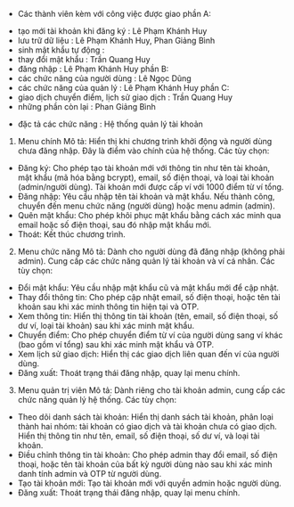 - Các thành viên kèm với công việc được giao
phần A:
+ tạo mới tài khoản khi đăng ký : Lê Phạm Khánh Huy
+ lưu trữ dữ liệu : Lê Phạm Khánh Huy, Phan Giảng Bình
+ sinh mật khẩu tự động : 
+ thay đổi mật khẩu : Trần Quang Huy
+ đăng nhập : Lê Phạm Khánh Huy
phần B:
+ các chức năng của người dùng : Lê Ngọc Dũng
+ các chức năng của quản lý : Lê Phạm Khánh Huy
phần C: 
+ giao dịch chuyển điểm, lịch sử giao dịch : Trần Quang Huy
+ những phần còn lại : Phan Giảng Bình

- đặc tả các chức năng : 
Hệ thống quản lý tài khoản

1. Menu chính 
Mô tả: Hiển thị khi chương trình khởi động và người dùng chưa đăng nhập. Đây là điểm vào chính của hệ thống.
Các tùy chọn: 
+ Đăng ký: Cho phép tạo tài khoản mới với thông tin như tên tài khoản, mật khẩu (mã hóa bằng bcrypt), email, số điện thoại, và loại tài khoản (admin/người dùng). Tài khoản mới được cấp ví với 1000 điểm từ ví tổng.
+ Đăng nhập: Yêu cầu nhập tên tài khoản và mật khẩu. Nếu thành công, chuyển đến menu chức năng (người dùng) hoặc menu admin (admin).
+ Quên mật khẩu: Cho phép khôi phục mật khẩu bằng cách xác minh qua email hoặc số điện thoại, sau đó nhập mật khẩu mới.
+ Thoát: Kết thúc chương trình.

2. Menu chức năng 
Mô tả: Dành cho người dùng đã đăng nhập (không phải admin). Cung cấp các chức năng quản lý tài khoản và ví cá nhân.
Các tùy chọn: 
+ Đổi mật khẩu: Yêu cầu nhập mật khẩu cũ và mật khẩu mới để cập nhật.
+ Thay đổi thông tin: Cho phép cập nhật email, số điện thoại, hoặc tên tài khoản sau khi xác minh thông tin hiện tại và OTP.
+ Xem thông tin: Hiển thị thông tin tài khoản (tên, email, số điện thoại, số dư ví, loại tài khoản) sau khi xác minh mật khẩu.
+ Chuyển điểm: Cho phép chuyển điểm từ ví của người dùng sang ví khác (bao gồm ví tổng) sau khi xác minh mật khẩu và OTP.
+ Xem lịch sử giao dịch: Hiển thị các giao dịch liên quan đến ví của người dùng.
+ Đăng xuất: Thoát trạng thái đăng nhập, quay lại menu chính.

3. Menu quản trị viên 
Mô tả: Dành riêng cho tài khoản admin, cung cấp các chức năng quản lý hệ thống.
Các tùy chọn: 
+ Theo dõi danh sách tài khoản: Hiển thị danh sách tài khoản, phân loại thành hai nhóm: tài khoản có giao dịch và tài khoản chưa có giao dịch. Hiển thị thông tin như tên, email, số điện thoại, số dư ví, và loại tài khoản.
+ Điều chỉnh thông tin tài khoản: Cho phép admin thay đổi email, số điện thoại, hoặc tên tài khoản của bất kỳ người dùng nào sau khi xác minh danh tính admin và OTP từ người dùng.
+ Tạo tài khoản mới: Tạo tài khoản mới với quyền admin hoặc người dùng.
+ Đăng xuất: Thoát trạng thái đăng nhập, quay lại menu chính.
